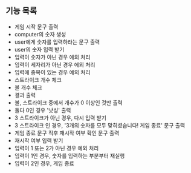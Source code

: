 ## 기능 목록 
- 게임 시작 문구 출력
- computer의 숫자 생성
- user에게 숫자를 입력하라는 문구 출력
- user의 숫자 입력 받기
- 입력이 숫자가 아닌 경우 에외 처리
- 입력이 세자리가 아닌 경우 에외 처리
- 입력에 중복이 있는 경우 예외 처리
- 스트라이크 개수 체크
- 볼 개수 체크
- 결과 출력
- 볼, 스트라이크 중에서 개수가 0 이상인 것만 출력
- 둘다 0인 경우 '낫싱' 출력
- 3 스트라이크가 아닌 경우, 다시 입력 받기
- 3 스트라이크 인 경우, '3개의 숫자를 모두 맞히셨습니다! 게임 종료' 문구 출력
- 게임 종료 문구 직후 재시작 여부 확인 문구 출력
- 재시작 여부 입력 받기
- 입력이 1 또는 2가 아닌 경우 예외 처리
- 입력이 1인 경우, 숫자를 입력하는 부분부터 재실행
- 입력이 2인 경우, 게임 종료